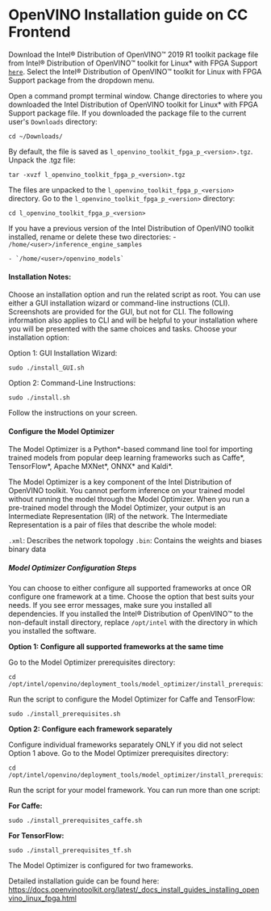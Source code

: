 # OpenVINO Installation guide on CC Frontend
Download the Intel® Distribution of OpenVINO™ 2019 R1 toolkit package file from Intel® Distribution of OpenVINO™ toolkit for Linux* with FPGA Support [`here`](https://software.intel.com/en-us/openvino-toolkit/choose-download/free-download-linux-fpga). Select the Intel® Distribution of OpenVINO™ toolkit for Linux with FPGA Support package from the dropdown menu.

Open a command prompt terminal window.
Change directories to where you downloaded the Intel Distribution of OpenVINO toolkit for Linux* with FPGA Support package file.
If you downloaded the package file to the current user's `Downloads` directory: 

    cd ~/Downloads/
    
By default, the file is saved as `l_openvino_toolkit_fpga_p_<version>.tgz`.
Unpack the .tgz file: 
    
    tar -xvzf l_openvino_toolkit_fpga_p_<version>.tgz 
The files are unpacked to the `l_openvino_toolkit_fpga_p_<version>` directory.
Go to the `l_openvino_toolkit_fpga_p_<version>` directory:

    cd l_openvino_toolkit_fpga_p_<version>
If you have a previous version of the Intel Distribution of OpenVINO toolkit installed, rename or delete these two directories:
    - `/home/<user>/inference_engine_samples`
    
    - `/home/<user>/openvino_models`
    
#### Installation Notes:

Choose an installation option and run the related script as root.
You can use either a GUI installation wizard or command-line instructions (CLI).
Screenshots are provided for the GUI, but not for CLI. The following information also applies to CLI and will be helpful to your installation where you will be presented with the same choices and tasks.
Choose your installation option:

Option 1: GUI Installation Wizard:
    
    sudo ./install_GUI.sh
        
Option 2: Command-Line Instructions:
    
    sudo ./install.sh
    
Follow the instructions on your screen. 

#### Configure the Model Optimizer

The Model Optimizer is a Python*-based command line tool for importing trained models from popular deep learning frameworks such as Caffe*, TensorFlow*, Apache MXNet*, ONNX* and Kaldi*.

The Model Optimizer is a key component of the Intel Distribution of OpenVINO toolkit. You cannot perform inference on your trained model without running the model through the Model Optimizer. When you run a pre-trained model through the Model Optimizer, your output is an Intermediate Representation (IR) of the network. The Intermediate Representation is a pair of files that describe the whole model:

`.xml`: Describes the network topology
`.bin`: Contains the weights and biases binary data

##### Model Optimizer Configuration Steps

You can choose to either configure all supported frameworks at once OR configure one framework at a time. Choose the option that best suits your needs. If you see error messages, make sure you installed all dependencies.
If you installed the Intel® Distribution of OpenVINO™ to the non-default install directory, replace `/opt/intel` with the directory in which you installed the software.

**Option 1: Configure all supported frameworks at the same time**

Go to the Model Optimizer prerequisites directory:
    
    cd /opt/intel/openvino/deployment_tools/model_optimizer/install_prerequisites 
    
Run the script to configure the Model Optimizer for Caffe and TensorFlow:
    
    sudo ./install_prerequisites.sh

**Option 2: Configure each framework separately**

Configure individual frameworks separately ONLY if you did not select Option 1 above.
Go to the Model Optimizer prerequisites directory:

    cd /opt/intel/openvino/deployment_tools/model_optimizer/install_prerequisites
Run the script for your model framework. You can run more than one script:

**For Caffe:**

    sudo ./install_prerequisites_caffe.sh

**For TensorFlow:**

    sudo ./install_prerequisites_tf.sh
    
The Model Optimizer is configured for two frameworks.

Detailed installation guide can be found here:
https://docs.openvinotoolkit.org/latest/_docs_install_guides_installing_openvino_linux_fpga.html


